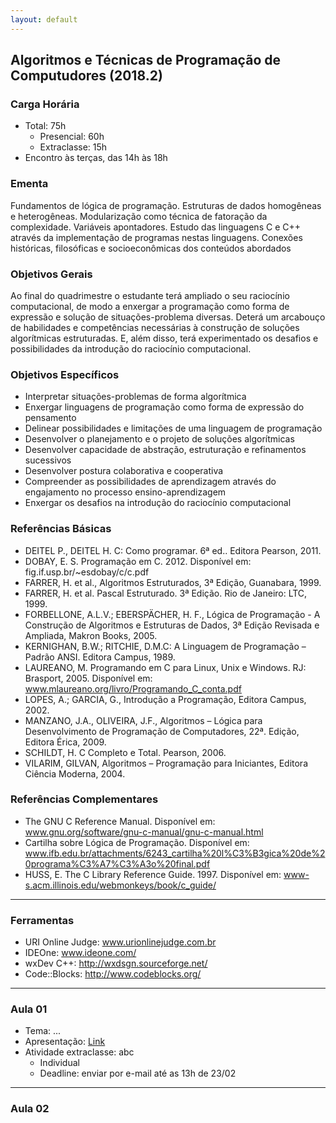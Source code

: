 ```yaml
---
layout: default
---
```


## Algoritmos e Técnicas de Programação de Computudores (2018.2)

### Carga Horária
+ Total: 75h
  + Presencial: 60h
  + Extraclasse: 15h
+ Encontro às terças, das 14h às 18h

### Ementa
Fundamentos de lógica de programação. Estruturas de dados homogêneas e heterogêneas. Modularização como técnica de fatoração da complexidade. Variáveis apontadores. Estudo das linguagens C e C++ através da implementação de programas nestas linguagens. Conexões históricas, filosóficas e socioeconômicas dos conteúdos abordados

### Objetivos Gerais
Ao final do quadrimestre o estudante terá ampliado o seu raciocínio computacional, de modo a enxergar a programação como forma de expressão e solução de situações-problema diversas. Deterá um arcabouço de habilidades e competências necessárias à construção de soluções algorítmicas estruturadas. E, além disso, terá experimentado os desafios e possibilidades da introdução do raciocínio computacional.

### Objetivos Específicos
+ Interpretar situações-problemas de forma algorítmica
+ Enxergar linguagens de programação como forma de expressão do pensamento
+ Delinear possibilidades e limitações de uma linguagem de programação
+ Desenvolver o planejamento e o projeto de soluções algorítmicas
+ Desenvolver capacidade de abstração, estruturação e refinamentos sucessivos
+ Desenvolver postura colaborativa e cooperativa
+ Compreender as possibilidades de aprendizagem através do engajamento no processo ensino-aprendizagem
+ Enxergar os desafios na introdução do raciocínio computacional

### Referências Básicas
+ DEITEL P., DEITEL H. C: Como programar. 6ª ed.. Editora Pearson, 2011.
+ DOBAY, E. S. Programação em C. 2012. Disponível em: fig.if.usp.br/~esdobay/c/c.pdf
+ FARRER, H. et al., Algoritmos Estruturados, 3ª Edição, Guanabara, 1999.
+ FARRER, H. et al. Pascal Estruturado. 3ª Edição. Rio de Janeiro: LTC, 1999.
+ FORBELLONE, A.L.V.; EBERSPÄCHER, H. F., Lógica de Programação - A Construção de Algoritmos e Estruturas de Dados, 3ª Edição Revisada e Ampliada, Makron Books, 2005.
+ KERNIGHAN, B.W.; RITCHIE, D.M.C: A Linguagem de Programação – Padrão ANSI. Editora Campus, 1989.
+ LAUREANO, M. Programando em C para Linux, Unix e Windows. RJ: Brasport, 2005. Disponível em: www.mlaureano.org/livro/Programando_C_conta.pdf 
+ LOPES, A.; GARCIA, G., Introdução a Programação, Editora Campus, 2002.
+ MANZANO, J.A., OLIVEIRA, J.F., Algoritmos – Lógica para Desenvolvimento de Programação de Computadores, 22ª. Edição, Editora Érica, 2009. 
+ SCHILDT, H. C Completo e Total. Pearson, 2006.
+ VILARIM, GILVAN, Algoritmos – Programação para Iniciantes, Editora Ciência Moderna, 2004.

### Referências Complementares
+ The GNU C Reference Manual. Disponível em: www.gnu.org/software/gnu-c-manual/gnu-c-manual.html
+ Cartilha sobre Lógica de Programação. Disponível em: www.ifb.edu.br/attachments/6243_cartilha%20l%C3%B3gica%20de%20programa%C3%A7%C3%A3o%20final.pdf
+ HUSS, E. The C Library Reference Guide. 1997. Disponível em: www-s.acm.illinois.edu/webmonkeys/book/c_guide/

---

### Ferramentas
+ URI Online Judge: www.urionlinejudge.com.br
+ IDEOne: www.ideone.com/
+ wxDev C++: http://wxdsgn.sourceforge.net/
+ Code::Blocks: http://www.codeblocks.org/

---

### Aula 01
+ Tema: ...
+ Apresentação: [Link](#)
+ Atividade extraclasse: abc
  + Individual
  + Deadline: enviar por e-mail até as 13h de 23/02
  
---

### Aula 02
